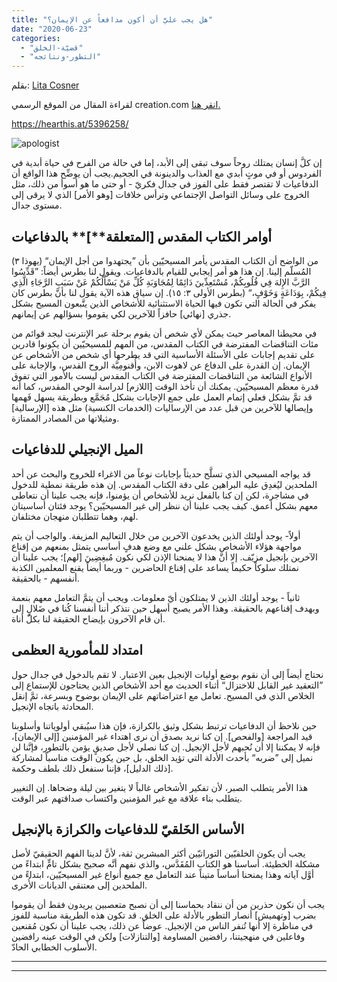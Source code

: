 ```yaml
---
title: "هل يجب عليَّ أن أكون مدافعاً عن الإيمان؟"
date: "2020-06-23"
categories: 
  - "قضيّة-الخلق"
  - "التطور-ونتائجه"
---
```


بقلم: [Lita Cosner](https://creation.com/lita-cosner)

لقراءة المقال من الموقع الرسمي creation.com [انقر هنا.](https://creation.com/me-apologist-ar)

https://hearthis.at/5396258/

![apologist](images/apologist.jpg)

إن كلَّ إنسان يمتلك روحاً سوف تبقى إلى الأبد، إما في حالة من الفرح في حياة أبدية في الفردوس أو في موتٍ أبدي مع العذاب والدينونة في الجحيم.يجب أن يوضِّح هذا الواقع أن الدفاعيات لا تقتصر فقط على الفوز في جدال فكريّ - أو حتى ما هو أسوأ من ذلك، مثل الخروج على وسائل التواصل الإجتماعي وترأس خلافات \[وهو الأمر\] الذي لا يرقى إلى مستوى جدال.

## أوامر الكتاب المقدس \[المتعلقة**\]** بالدفاعيات

من الواضح أن الكتاب المقدس يأمر المسيحيّين بأن ”يجتهدوا من أجل الإيمان“ (يهوذا ٣) المُسلّم إلينا. إن هذا هو أمر إيجابي للقيام بالدفاعيات. ويقول لنا بطرس أيضاً: ”قَدِّسُوا الرَّبَّ الإِلهَ فِي قُلُوبِكُمْ، مُسْتَعِدِّينَ دَائِمًا لِمُجَاوَبَةِ كُلِّ مَنْ يَسْأَلُكُمْ عَنْ سَبَبِ الرَّجَاءِ الَّذِي فِيكُمْ، بِوَدَاعَةٍ وَخَوْفٍ،“ (بطرس الأولى ٣: ١٥). إن سياق هذه الآية يقول لنا بأنَّ بطرس كان يفكر في الحالة التي تكون فيها الحياة الاستثنائية للأشخاص الذين يتَّبعون المسيح بشكل جذري \[نهائي\] حافزاً للآخرين لكي يقوموا بسؤالهم عن إيمانهم. 

في محيطنا المعاصر حيث يمكن لأي شخص أن يقوم برحلة عبر الإنترنت ليجد قوائم من مئات التناقضات المفترضة في الكتاب المقدس، من المهم للمسيحيّين أن يكونوا قادرين على تقديم إجابات على الأسئلة الأساسية التي قد يطرحها أي شخص من الأشخاص عن الإيمان. إن القدرة على الدفاع عن لاهوت الابن، وأُقنومِيَّة الروح القدس، والإجابة على الأنواع الشائعة من التناقضات المفترضة في الكتاب المقدس ليست بالأمور التي تفوق قدرة معظم المسيحيّين. يمكنك أن تأخذ الوقت \[اللازم\] لدراسة الوحي المقدس، كما أنه قد تمَّ بشكل فعلي إتمام العمل على جمع الإجابات بشكل مُجَمَّع وبطريقة يسهل فَهمها وإيصالها للآخرين من قبل عدد من الإرساليات (الخدمات الكنسية) مثل هذه \[الإرسالية\] ومثيلاتها من المصادر الممتازة.

## الميل الإنجيلي للدفاعيات

قد يواجه المسيحي الذي تسلَّح حديثاً بإجابات نوعاً من الاغراء للخروج والبحث عن أحد الملحدين ليُغدِق عليه البراهين على دقة الكتاب المقدس. إن هذه طريقة نمطية للدخول في مشاجرة، لكن إن كنا بالفعل نريد للأشخاص أن يؤمنوا، فإنه يجب علينا أن نتعاطى معهم بشكل أعمق. كيف يجب علينا أن ننظر إلى غير المسيحيّين؟ يوجد فئتان أساسيتان لهم، وهما تتطلبان منهجان مختلفان.

أولاً- يوجد أولئك الذين يخدعون الآخرين من خلال التعاليم المزيفة. والواجب أن يتم مواجهة هؤلاء الأشخاص بشكل علني مع وضع هدفٍ أساسي يتمثل بمنعهم من إقناع الآخرين بإنجيل مزيّف. إلا أنَّ هذا لا يمنحنا الإذن لكي نكون مُبغِضِينَ \[لهم\]؛ يجب علينا أن نمتلك سلوكاً حكيماً يساعد على إقناع الحاضرين - وربما أيضاً يقنع المعلمين الكذبة أنفسهم - بالحقيقة.

ثانياً - يوجد أولئك الذين لا يمتلكون أيّ معلومات. ويجب أن يتمَّ التعامل معهم بنعمة وبهدف إقناعهم بالحقيقة. وهذا الأمر يصبح أسهل حين نتذكر أننا أنفسنا كُنا في ضَلالٍ إلى أن قام الآخرون بإيضاح الحقيقة لنا بكلّ أناة.

## امتداد للمأمورية العظمى

نحتاج أيضاً إلى أن نقوم بوضع أوليات الإنجيل بعين الاعتبار. لا تقم بالدخول في جدال حول ”التعقيد غير القابل للاختزال“ أثناء الحديث مع أحد الأشخاص الذين يحتاجون للإستماع إلى الخلاص الذي في المسيح. تعامل مع اعتراضاتهم على الإيمان بوضوح وبسرعة، ثمَّ إنقل المحادثة باتجاه الإنجيل.

حين نلاحظ أن الدفاعيات ترتبط بشكل وثيق بالكرازة، فإن هذا سيُبقي أولوياتنا وأسلوبنا قيد المراجعة \[والفحص\]. إن كنا نريد بصدق أن نرى اهتداء غير المؤمنين \[إلى الإيمان\]، فإنه لا يمكننا إلا أن نُحبهم لأجل الإنجيل. إن كنا نصلي لأجل صديقٍ يؤمن بالتطور، فإنَّنا لن نميل إلى ”ضربه“ بأحدث الأدلة التي تؤيد الخلق، بل حين يكون الوقت مناسباً لمشاركة \[ذلك الدليل\]، فإننا سنفعل ذلك بلطف وحكمة.

هذا الأمر يتطلب الصبر، لأن تفكير الأشخاص غالباً لا يتغير بين ليلة وضحاها. إن التغيير يتطلب بناء علاقة مع غير المؤمنين واكتساب صداقتهم عبر الوقت.

## الأساس الخَلقيّ للدفاعيات والكرازة بالإنجيل

يجب أن يكون الخلقيّين التوراتيّين أكثر المبشرين ثقة، لأنَّ لدينا الفهم الحقيقيّ لأصل مشكلة الخطيئة. أساسنا هو الكتاب المُقَدَّس، والذي نفهم أنَّه صحيح بشكل تامٍّ ابتداءً من أوَّل آياته وهذا يمنحنا أساساً متيناً عند التعامل مع جميع أنواع غير المسيحيّين، ابتداءً من الملحدين إلى معتنقي الديانات الأُخرى.

يجب أن نكون حذرين من أن ننقاد بحماسنا إلى أن نصبح متعصبين يريدون فقط أن يقوموا بضرب \[وتهميش\] أنصار التطور بالأدلة على الخلق. قد تكون هذه الطريقة مناسبة للفوز في مناظرة إلا أنها تُنفر الناس من الإنجيل. عوضاً عن ذلك، يجب علينا أن نكون مُقنعين وفاعلين في منهجيتنا، رافضين المساومة \[والتنازلات\] ولكن في الوقت عينه رافضين الأسلوب الخطابي الحادّ.

* * *

* * *
